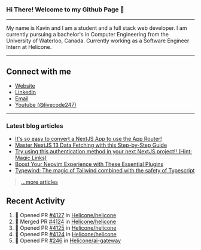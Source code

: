 
### Hi There! Welcome to my Github Page :wave:

---

My name is Kavin and I am a student and a full stack web developer. I am currently pursuing a bachelor's in Computer Engineering from the University of Waterloo, Canada. Currently working as a Software Engineer Intern at Helicone.

---
## Connect with me
- [Website](https://kavin.me)
- [Linkedin](https://linkedin.com/in/kavinvalli)
- [Email](mailto:mail@kavin.me)
- [Youtube (@livecode247)](https://youtube.com/@livecode247)
---

### Latest blog articles

<!-- BLOG-POST-LIST:START -->
- [It&#39;s so easy to convert a NextJS App to use the App Router!](https://livecode247.com/its-so-easy-to-convert-a-nextjs-app-to-use-the-app-router)
- [Master NextJS 13 Data Fetching with this Step-by-Step Guide](https://livecode247.com/demystifying-data-fetching-in-nextjs-13)
- [Try using this authentication method in your next NextJS project!! &lpar;Hint: Magic Links&rpar;](https://livecode247.com/try-using-this-authentication-method-in-your-next-nextjs-project-hint-magic-links)
- [Boost Your Neovim Experience with These Essential Plugins](https://livecode247.com/boost-your-neovim-experience-with-these-essential-plugins)
- [Typewind: The magic of Tailwind combined with the safety of Typescript](https://livecode247.com/typewind-the-magic-of-tailwind-combined-with-the-safety-of-typescript)
<!-- BLOG-POST-LIST:END -->

> [...more articles](https://livecode247.com)

## Recent Activity
<!--START_SECTION:activity-->
1. 💪 Opened PR [#4127](https://github.com/Helicone/helicone/pull/4127) in [Helicone/helicone](https://github.com/Helicone/helicone)
2. 🎉 Merged PR [#4124](https://github.com/Helicone/helicone/pull/4124) in [Helicone/helicone](https://github.com/Helicone/helicone)
3. 💪 Opened PR [#4125](https://github.com/Helicone/helicone/pull/4125) in [Helicone/helicone](https://github.com/Helicone/helicone)
4. 💪 Opened PR [#4124](https://github.com/Helicone/helicone/pull/4124) in [Helicone/helicone](https://github.com/Helicone/helicone)
5. 💪 Opened PR [#246](https://github.com/Helicone/ai-gateway/pull/246) in [Helicone/ai-gateway](https://github.com/Helicone/ai-gateway)
<!--END_SECTION:activity-->

<!-- --- -->

<!-- <img align="center" src="https://github-readme-stats.vercel.app/api?username=kavinvalli&&show_icons=true&count_private=true&hide_border=true&hide_title=true&theme=tokyonight" alt="Kavin's Github Stats">

[![Kavin's github activity graph](https://activity-graph.herokuapp.com/graph?username=kavinvalli&theme=github&hide_border=true&custom_title=Contribution%20Graph)](https://github.com/ashutosh00710/github-readme-activity-graph) -->
<!-- <img align="center" src="https://github-readme-stats.vercel.app/api/top-langs/?username=kavin25&layout=compact&hide_border=true&theme=tokyonight" alt="Kavin's Github Stats"> -->
